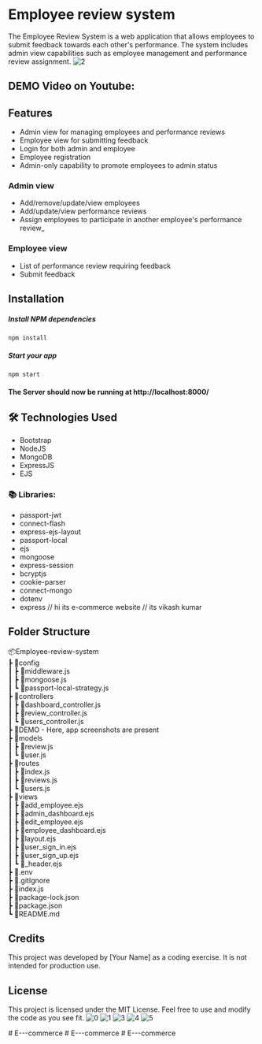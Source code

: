 # Employee review system
The Employee Review System is a web application that allows employees to submit feedback towards each other's performance. The system includes admin view capabilities such as employee management and performance review assignment.
![2](https://github.com/erpankajk4/Employee_Review_System/assets/118353291/ad8fd8a2-2d54-401c-9728-92f9a7f1924b)

## DEMO Video on Youtube:


## Features
- Admin view for managing employees and performance reviews
- Employee view for submitting feedback
- Login for both admin and employee
- Employee registration
- Admin-only capability to promote employees to admin status

### Admin view
- Add/remove/update/view employees
- Add/update/view performance reviews
- Assign employees to participate in another employee's performance review_


### Employee view
- List of performance review requiring feedback
- Submit feedback

## Installation

##### Install NPM dependencies

`npm install`

##### Start your app

`npm start`

#### The Server should now be running at http://localhost:8000/


## 🛠️ Technologies Used
- Bootstrap
- NodeJS
- MongoDB
- ExpressJS
- EJS

### 📚 Libraries:
- passport-jwt
- connect-flash
- express-ejs-layout
- passport-local
- ejs
- mongoose
- express-session
- bcryptjs
- cookie-parser
- connect-mongo
- dotenv
- express
// hi its e-commerce website
// its vikash kumar

## Folder Structure
📦Employee-review-system<br>
 ┣ 📂config<br>
 ┃ ┣ 📜middleware.js<br>
 ┃ ┣ 📜mongoose.js<br>
 ┃ ┗ 📜passport-local-strategy.js<br>
 ┣ 📂controllers<br>
 ┃ ┣ 📜dashboard_controller.js<br>
 ┃ ┣ 📜review_controller.js<br>
 ┃ ┗ 📜users_controller.js<br>
 ┣ 📂DEMO - Here, app screenshots are present<br>
 ┣ 📂models<br>
 ┃ ┣ 📜review.js<br>
 ┃ ┗ 📜user.js<br>
 ┣ 📂routes<br>
 ┃ ┣ 📜index.js<br>
 ┃ ┣ 📜reviews.js<br>
 ┃ ┗ 📜users.js<br>
 ┣ 📂views<br>
 ┃ ┣ 📜add_employee.ejs<br>
 ┃ ┣ 📜admin_dashboard.ejs<br>
 ┃ ┣ 📜edit_employee.ejs<br>
 ┃ ┣ 📜employee_dashboard.ejs<br>
 ┃ ┣ 📜layout.ejs<br>
 ┃ ┣ 📜user_sign_in.ejs<br>
 ┃ ┣ 📜user_sign_up.ejs<br>
 ┃ ┗ 📜_header.ejs<br>
 ┣ 📜.env<br>
 ┣ 📜.gitIgnore<br>
 ┣ 📜index.js<br>
 ┣ 📜package-lock.json<br>
 ┣ 📜package.json<br>
 ┗ 📜README.md<br>

 ## Credits
This project was developed by [Your Name] as a coding exercise. It is not intended for production use.

## License
This project is licensed under the MIT License. Feel free to use and modify the code as you see fit.
![0](https://github.com/erpankajk4/Employee_Review_System/assets/118353291/5a840a9f-26e6-45cf-8f71-64b1c4f1a2e5)
![1](https://github.com/erpankajk4/Employee_Review_System/assets/118353291/f89bb587-62e1-4bc7-8e88-c4a2453182e3)
![3](https://github.com/erpankajk4/Employee_Review_System/assets/118353291/a356b724-7e0d-40af-9862-54b174736bac)
![4](https://github.com/erpankajk4/Employee_Review_System/assets/118353291/71b96f7b-fc0c-467d-ac54-71272b5f526d)
![5](https://github.com/erpankajk4/Employee_Review_System/assets/118353291/2c06c875-27d9-44da-8588-8df638813404)


#   E - - - c o m m e r c e 
 
 #   E - - - c o m m e r c e 
 
 #   E - - - c o m m e r c e 
 
 